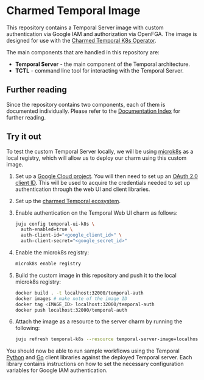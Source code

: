 # Charmed Temporal Image

This repository contains a Temporal Server image with custom authentication via
Google IAM and authorization via OpenFGA. The image is designed for use with the
[Charmed Temporal K8s Operator](https://charmhub.io/temporal-k8s).

The main components that are handled in this repository are:

- **Temporal Server** - the main component of the Temporal architecture.
- **TCTL** - command line tool for interacting with the Temporal Server.

## Further reading

Since the repository contains two components, each of them is documented
individually. Please refer to the [Documentation Index](./docs/index.md) for
further reading.

## Try it out

To test the custom Temporal Server locally, we will be using
[microk8s](https://microk8s.io/docs/registry-built-in) as a local registry,
which will allow us to deploy our charm using this custom image.

1. Set up a
   [Google Cloud project](https://developers.google.com/workspace/guides/create-project).
   You will then need to set up an
   [OAuth 2.0 client ID](https://support.google.com/cloud/answer/6158849?hl=en).
   This will be used to acquire the credentials needed to set up authentication
   through the web UI and client libraries.

2. Set up the
   [charmed Temporal ecosystem](https://charmhub.io/temporal-k8s/docs/t-introduction).

3. Enable authentication on the Temporal Web UI charm as follows:

   ```bash
   juju config temporal-ui-k8s \
     auth-enabled=true \
     auth-client-id="<google_client_id>" \
     auth-client-secret="<google_secret_id>"
   ```

4. Enable the microk8s registry:

   ```bash
   microk8s enable registry
   ```

5. Build the custom image in this repository and push it to the local microk8s
   registry:

   ```bash
   docker build . -t localhost:32000/temporal-auth
   docker images # make note of the image ID
   docker tag <IMAGE_ID> localhost:32000/temporal-auth
   docker push localhost:32000/temporal-auth
   ```

6. Attach the image as a resource to the server charm by running the following:

   ```bash
   juju refresh temporal-k8s --resource temporal-server-image=localhost:32000/temporal-auth
   ```

You should now be able to run sample workflows using the Temporal
[Python](https://github.com/canonical/temporal-lib-py) and
[Go](https://github.com/canonical/temporal-lib-go) client libraries against the
deployed Temporal server. Each library contains instructions on how to set the
necessary configuration variables for Google IAM authentication.
